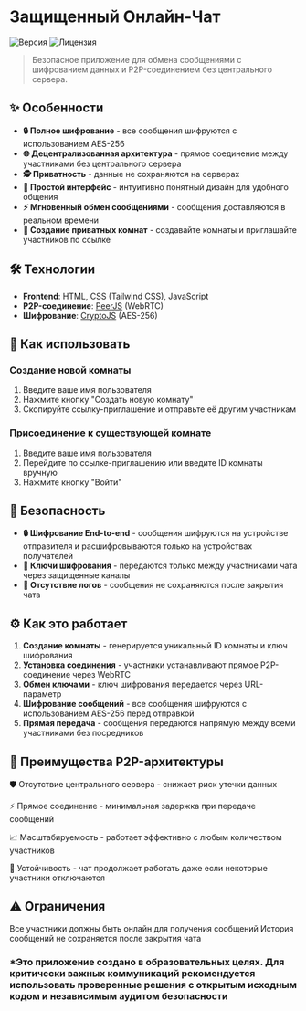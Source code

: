 # Защищенный Онлайн-Чат

![Версия](https://img.shields.io/badge/Версия-1.0-brightgreen)
![Лицензия](https://img.shields.io/badge/Лицензия-MIT-blue)

> Безопасное приложение для обмена сообщениями с шифрованием данных и P2P-соединением без центрального сервера.

## ✨ Особенности

- **🔒 Полное шифрование** - все сообщения шифруются с использованием AES-256
- **🌐 Децентрализованная архитектура** - прямое соединение между участниками без центрального сервера
- **🕵️ Приватность** - данные не сохраняются на серверах
- **🎨 Простой интерфейс** - интуитивно понятный дизайн для удобного общения
- **⚡ Мгновенный обмен сообщениями** - сообщения доставляются в реальном времени
- **🔑 Создание приватных комнат** - создавайте комнаты и приглашайте участников по ссылке

## 🛠️ Технологии

- **Frontend**: HTML, CSS (Tailwind CSS), JavaScript
- **P2P-соединение**: [PeerJS](https://peerjs.com/) (WebRTC)
- **Шифрование**: [CryptoJS](https://github.com/brix/crypto-js) (AES-256)

## 📝 Как использовать

### Создание новой комнаты

1. Введите ваше имя пользователя
2. Нажмите кнопку "Создать новую комнату"
3. Скопируйте ссылку-приглашение и отправьте её другим участникам

### Присоединение к существующей комнате

1. Введите ваше имя пользователя
2. Перейдите по ссылке-приглашению или введите ID комнаты вручную
3. Нажмите кнопку "Войти"

## 🔐 Безопасность

- **🔒 Шифрование End-to-end** - сообщения шифруются на устройстве отправителя и расшифровываются только на устройствах получателей
- **🔑 Ключи шифрования** - передаются только между участниками чата через защищенные каналы
- **🚫 Отсутствие логов** - сообщения не сохраняются после закрытия чата

## ⚙️ Как это работает

1. **Создание комнаты** - генерируется уникальный ID комнаты и ключ шифрования
2. **Установка соединения** - участники устанавливают прямое P2P-соединение через WebRTC
3. **Обмен ключами** - ключ шифрования передается через URL-параметр
4. **Шифрование сообщений** - все сообщения шифруются с использованием AES-256 перед отправкой
5. **Прямая передача** - сообщения передаются напрямую между всеми участниками без посредников


## 🌟 Преимущества P2P-архитектуры
🛡️ Отсутствие центрального сервера - снижает риск утечки данных

⚡ Прямое соединение - минимальная задержка при передаче сообщений

📈 Масштабируемость - работает эффективно с любым количеством участников

💪 Устойчивость - чат продолжает работать даже если некоторые участники отключаются

## ⚠️ Ограничения
Все участники должны быть онлайн для получения сообщений
История сообщений не сохраняется после закрытия чата

### *Это приложение создано в образовательных целях. Для критически важных коммуникаций рекомендуется использовать проверенные решения с открытым исходным кодом и независимым аудитом безопасности
